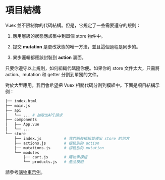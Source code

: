 # 項目結構

Vuex 並不限制你的代碼結構。但是，它規定了一些需要遵守的規則：

1. 應用層級的狀態應該集中到單個 store 物件中。

2. 提交 **mutation** 是更改狀態的唯一方法，並且這個過程是同步的。

3. 異步邏輯都應該封裝到 **action** 裏面。

只要你遵守以上規則，如何組織代碼隨你便。如果你的 store 文件太大，只需將 action、mutation 和 getter 分割到單獨的文件。

對於大型應用，我們會希望把 Vuex 相關代碼分割到模組中。下面是項目結構示例：


``` bash
├── index.html
├── main.js
├── api
│   └── ... # 抽取出API請求
├── components
│   ├── App.vue
│   └── ...
└── store
    ├── index.js          # 我們組裝模組並導出 store 的地方
    ├── actions.js        # 根級別的 action
    ├── mutations.js      # 根級別的 mutation
    └── modules
        ├── cart.js       # 購物車模組
        └── products.js   # 產品模組
```

請參考[購物車示例](https://github.com/vuejs/vuex/tree/dev/examples/shopping-cart)。
